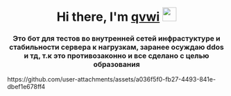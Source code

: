 <h1 align="center">Hi there, I'm <a href="" target="_blank">qvwi</a> 
<img src="https://github.com/blackcater/blackcater/raw/main/images/Hi.gif" height="32"/></h1>
<h3 align="center">Это бот для тестов во внутренней сетей инфрастуктуре и стабильности сервера к нагрузкам, заранее осуждаю ddos и тд, т.к это противозаконно и все сделано с целью образования</h3>
https://github.com/user-attachments/assets/a036f5f0-fb27-4493-841e-dbef1e678ff4
